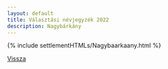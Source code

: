 ```yaml
---
layout: default
title: Választási névjegyzék 2022
description: Nagybárkány
---
```


{% include settlementHTMLs/Nagybaarkaany.html %}

[Vissza](../)